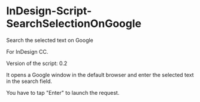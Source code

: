 # InDesign-Script-SearchSelectionOnGoogle
Search the selected text on Google

For InDesign CC.

Version of the script: 0.2

It opens a Google window in the default browser and enter the selected text in the search field. 

You have to tap "Enter" to launch the request.
